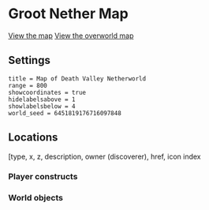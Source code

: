 # Groot Nether Map #

[View the map][grootnethermap]
[View the overworld map][grootmap]

## Settings ##

```
title = Map of Death Valley Netherworld
range = 800
showcoordinates = true
hidelabelsabove = 1
showlabelsbelow = 4
world_seed = 6451819176716097848
```

## Locations ##
[type, x, z, description, owner (discoverer), href, icon index

### Player constructs ###


### World objects ###



[grootmap]: <https://71a6d35cb5b47bf734e8f62f06cdded5ab2489c1.googledrive.com/host/0B35KCzsTLKY1dTJreWVWdzNNa28/index.html?src=https%3A%2F%2Fraw.githubusercontent.com%2Fmlippert%2FMCWorldMaps%2Fmaster%2Fmapdata%2Fgroot%2Fgroot-overworld-locations.md&oceangooglesrc=0B-v0KuPumJDLbThCbWRoSXB5S2M> "Groot Minecraft Explorer's Map"
[grootnethermap]: <> "Groot Netherworld Minecraft Explorer's Map"
